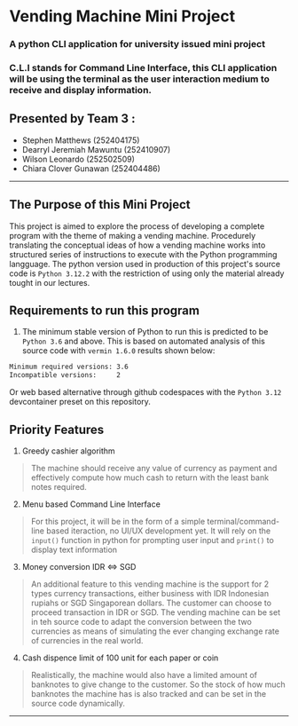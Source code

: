 # Vending Machine Mini Project
### A python CLI application for university issued mini project
### C.L.I stands for Command Line Interface, this CLI application will be using the terminal as the user interaction medium to receive and display information.

## Presented by Team 3 : 
- Stephen Matthews (252404175)
- Dearryl Jeremiah Mawuntu (252410907)
- Wilson Leonardo (252502509)
- Chiara Clover Gunawan (252404486)
---

## The Purpose of this Mini Project
This project is aimed to explore the process of developing a complete program with the theme of making a vending machine. Procedurely translating the conceptual ideas of how a vending machine works into structured series of instructions to execute with the Python programming langguage. The python version used in production of this project's source code is `Python 3.12.2` with the restriction of using only the material already tought in our lectures.

## Requirements to run this program
1. The minimum stable version of Python to run this is predicted to be `Python 3.6` and above. This is based on automated analysis of this source code with `vermin 1.6.0` results shown below:
```bash
Minimum required versions: 3.6
Incompatible versions:     2
```
Or web based alternative through github codespaces with the `Python 3.12` devcontainer preset on this repository.
## Priority Features
1. Greedy cashier algorithm
> The machine should receive any value of currency as payment and effectively compute how much cash to return with the least bank notes required.
2. Menu based Command Line Interface
> For this project, it will be in the form of a simple terminal/command-line based iteraction, no UI/UX development yet. It will rely on the `input()` function in python for prompting user input and `print()` to display text information
3. Money conversion IDR <=> SGD
> An additional feature to this vending machine is the support for 2 types currency transactions, either business with IDR Indonesian rupiahs or SGD Singaporean dollars. The customer can choose to proceed transaction in IDR or SGD. The vending machine can be set in teh source code to adapt the conversion between the two currencies as means of simulating the ever changing exchange rate of currencies in the real world.
4. Cash dispence limit of 100 unit for each paper or coin
> Realistically, the machine would also have a limited amount of banknotes to give change to the customer. So the stock of how much banknotes the machine has is also tracked and can be set in the source code dynamically.
---